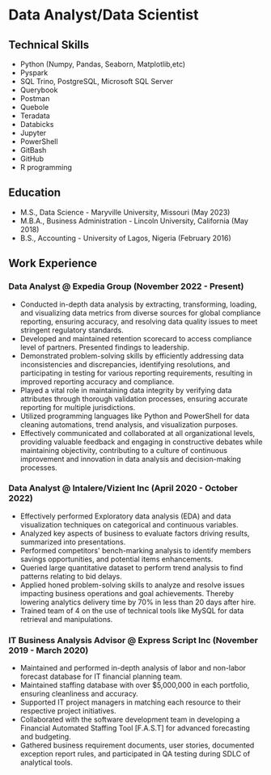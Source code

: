 # Data Analyst/Data Scientist

## Technical Skills
- Python (Numpy, Pandas, Seaborn, Matplotlib,etc)
- Pyspark
- SQL Trino, PostgreSQL, Microsoft SQL Server
- Querybook
- Postman
- Quebole
- Teradata
- Databicks
- Jupyter
- PowerShell
- GitBash
- GitHub
- R programming

## Education
- M.S., Data Science - Maryville University, Missouri (May 2023)
- M.B.A., Business Administration - Lincoln University, California (May 2018)
- B.S., Accounting - University of Lagos, Nigeria (February 2016)

## Work Experience

### Data Analyst @ Expedia Group (November 2022 - Present)
- Conducted in-depth data analysis by extracting, transforming, loading, and visualizing data metrics from diverse sources for global compliance reporting,
ensuring accuracy, and resolving data quality issues to meet stringent regulatory standards.
- Developed and maintained retention scorecard to access compliance level of partners. Presented findings to leadership.
- Demonstrated problem-solving skills by efficiently addressing data inconsistencies and discrepancies, identifying resolutions, and participating in testing for
various reporting requirements, resulting in improved reporting accuracy and compliance.
- Played a vital role in maintaining data integrity by verifying data attributes through thorough validation processes, ensuring accurate reporting for multiple
jurisdictions.
- Utilized programming languages like Python and PowerShell for data cleaning automations, trend analysis, and visualization purposes.
- Effectively communicated and collaborated at all organizational levels, providing valuable feedback and engaging in constructive debates while maintaining
objectivity, contributing to a culture of continuous improvement and innovation in data analysis and decision-making processes.


### Data Analyst @ Intalere/Vizient Inc (April 2020 - October 2022)
- Effectively performed Exploratory data analysis (EDA) and data visualization techniques on categorical and continuous variables.
- Analyzed key aspects of business to evaluate factors driving results, summarized into presentations.
- Performed competitors' bench-marking analysis to identify members savings opportunities, and potential items enhancements.
- Queried large quantitative dataset to perform trend analysis to find patterns relating to bid delays.
- Applied honed problem-solving skills to analyze and resolve issues impacting business operations and goal achievements. Thereby lowering analytics delivery
time by 70% in less than 20 days after hire.
- Trained team of 4 on the use of technical tools like MySQL for data retrieval and manipulations.


### IT Business Analysis Advisor @ Express Script Inc (November 2019 - March 2020)
- Maintained and performed in-depth analysis of labor and non-labor forecast database for IT financial planning team.
- Maintained staffing database with over $5,000,000 in each portfolio, ensuring cleanliness and accuracy.
- Supported IT project managers in matching each resource to their respective project initiatives.
- Collaborated with the software development team in developing a Financial Automated Staffing Tool [F.A.S.T] for advanced forecasting and budgeting.
- Gathered business requirement documents, user stories, documented exception report rules, and participated in QA testing during SDLC of analytical tools.








